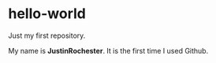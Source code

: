 # hello-world
Just my first repository.

My name is **JustinRochester**. It is the first time I used Github.
